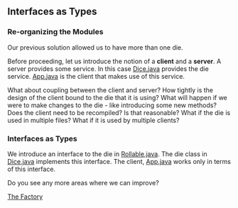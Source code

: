 ## Interfaces as Types

### Re-organizing the Modules
Our previous solution allowed us to have more than one die.

Before proceeding, let us introduce the notion of a **client** and a **server**. A server provides some service. In this case [Dice.java](src/main/java/Dice.java) provides the die service.
[App.java](src/main/java/App.java) is the client that makes use of this service.

What about coupling between the client and server?
How tightly is the design of the client bound to the die that it is using? What will happen if we were to make changes to the die - like introducing some new methods? Does the client need to be recompiled? Is that reasonable? What if the die is used in multiple files? What if it is used by multiple clients?

### Interfaces as Types
We introduce an interface to the die in [Rollable.java](src/main/java/Rollable.java).
The die class in [Dice.java](src/main/java/Dice.java) implements this interface.
The client, [App.java](src/main/java/App.java) works only in terms of this interface.

Do you see any more areas where we can improve?

[The Factory]()